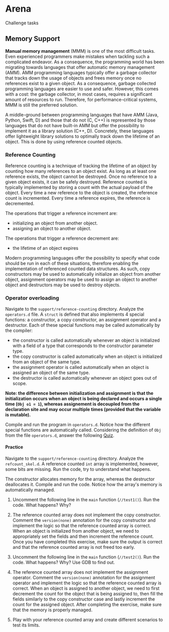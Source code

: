 # Arena

Challenge tasks

## Memory Support

**Manual memory management** (MMM) is one of the most difficult tasks.
Even experienced programmers make mistakes when tackling such a complicated endeavor.
As a consequence, the programming world has been migrating towards languages that offer automatic memory management (AMM).
AMM programming languages typically offer a garbage collector that tracks down the usage of objects and frees memory once no references exist to a given object.
As a consequence, garbage collected programming languages are easier to use and safer.
However, this comes with a cost: the garbage collector, in most cases, requires a significant amount of resources to run.
Therefore, for performance-critical systems, MMM is still the preferred solution.

A middle-ground between programming languages that have AMM (Java, Python, Swift, D) and those that do not (C, C++) is represented by those languages that do not have built-in AMM but offer the possibility to implement it as a library solution (C++, D).
Concretely, these languages offer lightweight library solutions to optimally track down the lifetime of an object.
This is done by using reference counted objects.

### Reference Counting

Reference counting is a technique of tracking the lifetime of an object by counting how many references to an object exist.
As long as at least one reference exists, the object cannot be destroyed.
Once no reference to a given object exists, it can be safely destroyed.
Reference counted is typically implemented by storing a count with the actual payload of the object.
Every time a new reference to the object is created, the reference count is incremented.
Every time a reference expires, the reference is decremented.

The operations that trigger a reference increment are:

- initializing an object from another object.
- assigning an object to another object.

The operations that trigger a reference decrement are:

- the lifetime of an object expires

Modern programming languages offer the possibility to specify what code should be run in each of these situations, therefore enabling the implementation of referenced counted data structures.
As such, copy constructors may be used to automatically initialize an object from another object, assignment operators may be used to assign an object to another object and destructors may be used to destroy objects.

### Operator overloading

Navigate to the `support/reference-counting` directory.
Analyze the `operators.d` file.
A `struct` is defined that also implements 4 special functions: a constructor, a copy constructor, an assignment operator and a destructor.
Each of these special functions may be called automatically by the compiler:

- the constructor is called automatically whenever an object is initialized with a field of a type that corresponds to the constructor parameter type.
- the copy constructor is called automatically when an object is initialized from an object of the same type.
- the assignment operator is called automatically when an object is assigned an object of the same type.
- the destructor is called automatically whenever an object goes out of scope.

**Note: the difference between initialization and assignment is that the initialization occurs when an object is being declared and occurs a single time (`Obj o1 = 1`), whereas assignement is decoupled from the declaration site and may occur multiple times (provided that the variable is mutable).**

Compile and run the program in `operators.d`.
Notice how the different special functions are automatically called.
Considering the definition of `Obj` from the file `operators.d`, answer the following [Quiz](../quiz/operators.md).

#### Practice

Navigate to the `support/reference-counting` directory.
Analyze the `refcount_skel.d`.
A reference counted `int` array is implemented, however, some bits are missing.
Run the code, try to understand what happens.

The constructor allocates memory for the array, whereas the destructor deallocates it.
Compile and run the code.
Notice how the array's memory  is automatically managed.

1. Uncomment the following line in the `main` function (`//test1()`).
   Run the code.
   What happens?
   Why?

1. The reference counted array does not implement the copy constructor.
   Comment the `version(none)` annotation for the copy constructor and implement the logic so that the reference counted array is correct.
   When an object is initialized from another object, we need to appropriately set the fields and then increment the reference count.
   Once you have completed this exercise, make sure the output is correct and that the reference counted array is not freed too early.

1. Uncomment the following line in the `main` function (`//test2()`).
   Run the code.
   What happens?
   Why?
   Use GDB to find out.

1. The reference counted array does not implement the assignment operator.
   Comment the `version(none)` annotation for the assignment operator and implement the logic so that the reference counted array is correct.
   When an object is assigned to another object, we need to first decrement the count for the object that is being assigned to, then fill the fields similarly to the copy constructor case and lastly increment the count for the assigned object.
   After completing the exercise, make sure that the memory is properly managed.

1. Play with your reference counted array and create different scenarios to test its limits.
